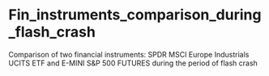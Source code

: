 # Fin_instruments_comparison_during_flash_crash
Comparison of two financial instruments: SPDR MSCI Europe Industrials UCITS ETF and E-MINI S&amp;P 500 FUTURES during the period of flash crash
